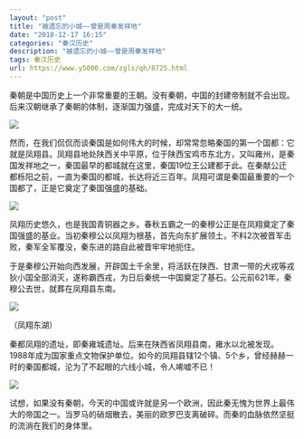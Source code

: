 ```yaml
---
layout: "post"
title: "被遗忘的小城——曾是周秦发祥地"
date: "2018-12-17 16:15"
categories: "秦汉历史"
description: "被遗忘的小城——曾是周秦发祥地"
tags: 秦汉历史
url: https://www.y5000.com/zgls/qh/8725.html
---
```






秦朝是中国历史上一个非常重要的王朝。没有秦朝，中国的封建帝制就不会出现。后来汉朝继承了秦朝的体制，逐渐国力强盛，完成对天下的大一统。

![](https://img.y5000.com/uploads/allimg/161229/140K955F-0.jpg)

然而，在我们侃侃而谈秦国是如何伟大的时候，却常常忽略秦国的第一个国都：它就是凤翔县。凤翔县地处陕西关中平原，位于陕西宝鸡市东北方，又叫雍州，是秦国发祥地之一，秦国最早的都城就在这里，秦国19位王公建都于此。在秦献公迁都栎阳之前，一直为秦国的都城，长达将近三百年。凤翔可谓是秦国最重要的一个国都了，正是它奠定了秦国强盛的基础。

![](https://img.y5000.com/uploads/allimg/161229/8-1612291402315D.jpg)

凤翔历史悠久，也是我国青铜器之乡。春秋五霸之一的秦穆公正是在凤翔奠定了秦国强盛的基业。当初秦穆公以凤翔为根基，首先向东扩展领土，不料2次被晋军击败，秦军全军覆没，秦东进的路自此被晋牢牢地扼住。

于是秦穆公开始向西发展，开辟国土千余里，将活跃在陕西、甘肃一带的犬戎等戎狄小国全部消灭，遂称霸西戎，为日后秦统一中国奠定了基石。公元前621年，秦穆公去世，就葬在凤翔县东南。

![](https://img.y5000.com/uploads/allimg/161229/8-16122914023c10.jpg)

（凤翔东湖）

秦都凤翔的遗址，即秦雍城遗址。后来在陕西省凤翔县南，雍水以北被发现。1988年成为国家重点文物保护单位。如今的凤翔县辖12个镇、5个乡，曾经赫赫一时的秦国都城，沦为了不起眼的六线小城，令人唏嘘不已！

![](https://img.y5000.com/uploads/allimg/161229/8-161229140249258.jpg)

试想，如果没有秦朝，今天的中国或许就是另一个欧洲，因此秦无愧为世界上最伟大的帝国之一。当罗马的硝烟散去，美丽的欧罗巴支离破碎。而秦的血脉依然坚挺的流淌在我们的身体里。
